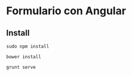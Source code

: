 # Formulario con Angular

## Install

```shell
sudo npm install
```

```shell
bower install
```

```shell
grunt serve
```
